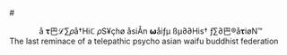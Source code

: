 #<center>å 𝛕巴ℒ∑𝜌å†Hiℂ 𝜌S¥çhø åsiÅn 𝞈åiƒµ ßµ∂∂His†           ƒ∑∂巴®å𝛕iøN™</center>
The last reminace of a telepathic psycho asian waifu buddhist federation

